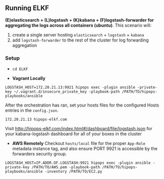 ## Running ELKF
**(E)elasticsearch + (L)logstash + (K)kabana + (F)logstash-forwarder for aggregating the logs across all containers (ubuntu)**.
This scenario will:

1. create a single server hosting `elasticsearch` + `logstash` + `kabana`
2. add `logstash-forwarder` to the rest of the cluster for log forwarding aggregation

### Setup

- ```cd ELKF```

- **Vagrant Locally**
```
LOGSTASH_HOST=172.20.21.13:9921 hipops exec -plugin ansible -private-key ~/.vagrant.d/insecure_private_key -playbook-path /PATH/TO/hipops-playbooks/ansible
```
After the orchestration has ran, set your hosts files for the configured Hosts entries in the `config.json`.
```
172.20.21.13 hipops-elkf.com
```
Visit http://hipops-elkf.com/index.html#/dashboard/file/logstash.json for your kabana-logstash dashboard for all of your boxes in the cluster

- **AWS Remotely** Checkout `hosts/local` file for the proper `App-Role` metadata instance tag, and also ensure PORT 9921 is accessible by the forwarders security group.
```
LOGSTASH_HOST=IP.ADDR.OF.LOGSTASH:9921 hipops exec -plugin ansible -private-key /PATH/TO/AWS.pem -playbook-path /PATH/TO/hipops-playbooks/ansible -inventory /PATH/TO/EC2.py
```
